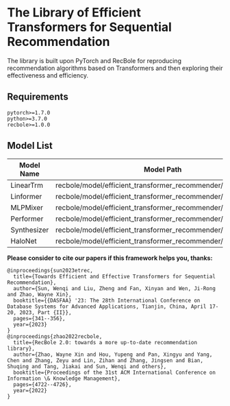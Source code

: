 # The Library of Efficient Transformers for Sequential Recommendation

The library is built upon PyTorch and RecBole for reproducing recommendation algorithms based on Transformers and then exploring their effectiveness and efficiency.


## Requirements

```
pytorch>=1.7.0
python>=3.7.0
recbole>=1.0.0
```

## Model List

| Model Name  | Model Path                                                   | Property Path                             |
| ----------- | ------------------------------------------------------------ | ----------------------------------------- |
| LinearTrm   | recbole/model/efficient_transformer_recommender/lineartrm.py | recbole/properties/model/LinearTrm.yaml   |
| Linformer   | recbole/model/efficient_transformer_recommender/linformer.py | recbole/properties/model/Linformer.yaml   |
| MLPMixer    | recbole/model/efficient_transformer_recommender/mlpmixer.py  | recbole/properties/model/MLPMixer.yaml    |
| Performer   | recbole/model/efficient_transformer_recommender/performer.py | recbole/properties/model/Performer.yaml   |
| Synthesizer | recbole/model/efficient_transformer_recommender/synthesizer.py | recbole/properties/model/Synthesizer.yaml |
| HaloNet     | recbole/model/efficient_transformer_recommender/halonet.py   | recbole/properties/model/HaloNet.yaml     |

**Please consider to cite our papers if this framework helps you, thanks:**

```
@inproceedings{sun2023etrec,
  title={Towards Efficient and Effective Transformers for Sequential Recommendation},
  author={Sun, Wenqi and Liu, Zheng and Fan, Xinyan and Wen, Ji-Rong and Zhao, Wayne Xin},
  booktitle={{DASFAA} '23: The 28th International Conference on Database Systems for Advanced Applications, Tianjin, China, April 17-20, 2023, Part {II}},
  pages={341--356},
  year={2023}
}
@inproceedings{zhao2022recbole,
  title={RecBole 2.0: towards a more up-to-date recommendation library},
  author={Zhao, Wayne Xin and Hou, Yupeng and Pan, Xingyu and Yang, Chen and Zhang, Zeyu and Lin, Zihan and Zhang, Jingsen and Bian, Shuqing and Tang, Jiakai and Sun, Wenqi and others},
  booktitle={Proceedings of the 31st ACM International Conference on Information \& Knowledge Management},
  pages={4722--4726},
  year={2022}
}
```



